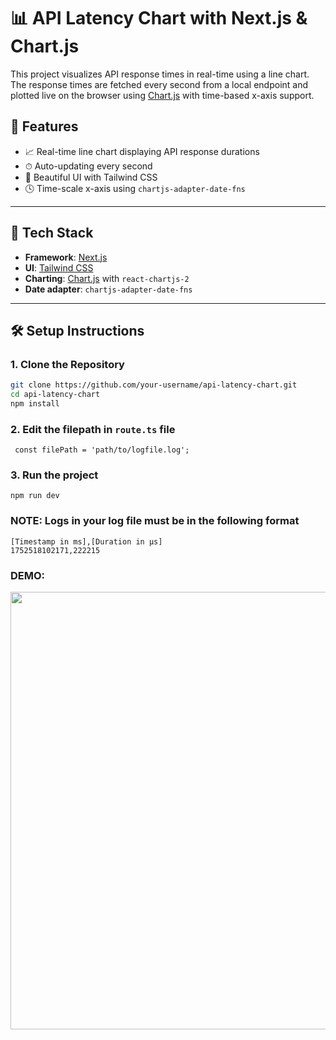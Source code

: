 # 📊 API Latency Chart with Next.js & Chart.js

This project visualizes API response times in real-time using a line chart. The response times are fetched every second from a local endpoint and plotted live on the browser using [Chart.js](https://www.chartjs.org/) with time-based x-axis support.

## 🚀 Features

- 📈 Real-time line chart displaying API response durations
- ⏱ Auto-updating every second
- 🎨 Beautiful UI with Tailwind CSS
- 🕓 Time-scale x-axis using `chartjs-adapter-date-fns`

---

## 🧰 Tech Stack

- **Framework**: [Next.js](https://nextjs.org/)
- **UI**: [Tailwind CSS](https://tailwindcss.com/)
- **Charting**: [Chart.js](https://www.chartjs.org/) with `react-chartjs-2`
- **Date adapter**: `chartjs-adapter-date-fns`

---

## 🛠 Setup Instructions

### 1. Clone the Repository

```bash
git clone https://github.com/your-username/api-latency-chart.git
cd api-latency-chart
npm install
```
### 2. Edit the filepath in `route.ts` file
```
 const filePath = 'path/to/logfile.log';
 ```
### 3. Run the project
```
npm run dev
```
### NOTE: Logs in your log file must be in the following format
```
[Timestamp in ms],[Duration in µs]
1752518102171,222215
```
### DEMO:

<p align="center">
  <img src="public/charts - Made with Clipchamp.mp4" width="700" />
</p>